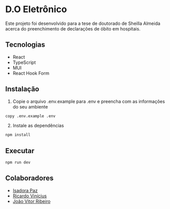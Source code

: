 # D.O Eletrônico
	
Este projeto foi desenvolvido para a tese de doutorado de Sheilla Almeida acerca do preenchimento de declarações de óbito em hospitais.

## Tecnologias

- React
- TypeScript
- MUI
- React Hook Form

## Instalação

1. Copie o arquivo .env.example para .env e preencha com as informações do seu ambiente

```bash
copy .env.example .env
```

2. Instale as dependências

```bash
npm install
```

## Executar

```bash
npm run dev
```

## Colaboradores

- [Isadora Paz](https://github.com/Ashlc)
- [Ricardo Vinícius](https://github.com/ricardovinicius)
- [João Vitor Ribeiro](https://github.com/Jaoo1986ribeiro)

